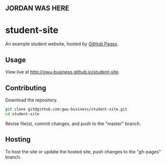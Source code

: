 ## JORDAN WAS HERE
# student-site

An example student website, hosted by [GitHub Pages](https://pages.github.com/).

## Usage

View live at http://gwu-business.github.io/student-site.

## Contributing

Download the repository.

```` sh
git clone git@github.com:gwu-business/student-site.git
cd student-site
````

Revise file(s), commit changes, and push to the "master" branch.

## Hosting

To host the site or update the hosted site, push changes to the "gh-pages" branch.
